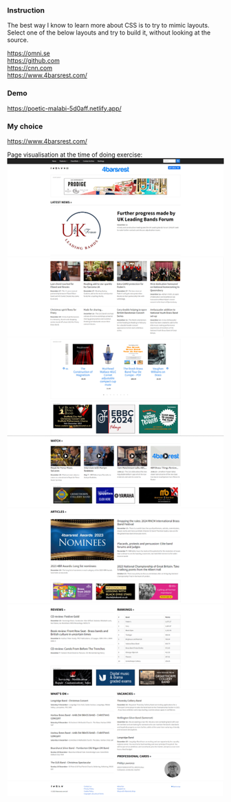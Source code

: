 ### Instruction
The best way I know to learn more about CSS is to try to mimic layouts.
Select one of the below layouts and try to build it, without looking at the source.

https://omni.se </br>
https://github.com </br>
https://cnn.com </br>
https://www.4barsrest.com/ </br>

### Demo
https://poetic-malabi-5d0aff.netlify.app/

### My choice

https://www.4barsrest.com/

Page visualisation at the time of doing exercise:
![page-template.PNG](assets%2Fpage-template.PNG)
![page-template2.PNG](assets%2Fpage-template2.PNG)
![page-template3.PNG](assets%2Fpage-template3.PNG)
![page-template-4.PNG](assets%2Fpage-template-4.PNG)
![page-template-5.PNG](assets%2Fpage-template-5.PNG)
![page-template-6.PNG](assets%2Fpage-template-6.PNG)
![page-template-7.PNG](assets%2Fpage-template-7.PNG)
![page-template-8.PNG](assets%2Fpage-template-8.PNG)



